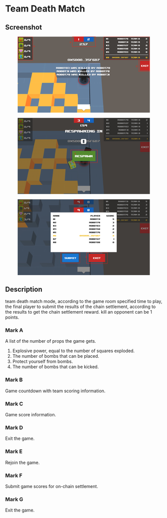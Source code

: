 # Team Death Match

## Screenshot

<div>

<figure><img src="../../.gitbook/assets/duoren1.png" alt=""><figcaption></figcaption></figure>

 

<figure><img src="../../.gitbook/assets/duoren2.png" alt=""><figcaption></figcaption></figure>

 

<figure><img src="../../.gitbook/assets/shuangren4.png" alt=""><figcaption></figcaption></figure>

</div>

## Description

team death match mode, according to the game room specified time to play, the final player to submit the results of the chain settlement, according to the results to get the chain settlement reward. kill an opponent can be 1 points.

### Mark A

A list of the number of props the game gets.

1. Explosive power, equal to the number of squares exploded.
2. The number of bombs that can be placed.
3. Protect yourself from bombs.
4. The number of bombs that can be kicked.

### Mark B

Game countdown with team scoring information.

### Mark C

Game score information.

### Mark D

Exit the game.

### Mark E

Rejoin the game.

### Mark F

Submit game scores for on-chain settlement.

### Mark G

Exit the game.

